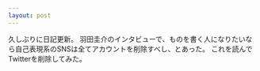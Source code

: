 ```yaml
---
layout: post
---
```


久しぶりに日記更新。
羽田圭介のインタビューで、ものを書く人になりたいなら自己表現系のSNSは全てアカウントを削除すべし、とあった。
これを読んでTwitterを削除してみた。